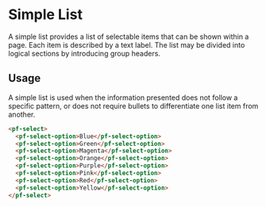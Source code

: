# Simple List

A simple list provides a list of selectable items that can be shown within a page. Each item is described by a text label. The list may be divided into logical sections by introducing group headers.

## Usage

A simple list is used when the information presented does not follow a specific pattern, or does not require bullets to differentiate one list item from another.

```html
<pf-select>
  <pf-select-option>Blue</pf-select-option>
  <pf-select-option>Green</pf-select-option>
  <pf-select-option>Magenta</pf-select-option>
  <pf-select-option>Orange</pf-select-option>
  <pf-select-option>Purple</pf-select-option>
  <pf-select-option>Pink</pf-select-option>
  <pf-select-option>Red</pf-select-option>
  <pf-select-option>Yellow</pf-select-option>
</pf-select>
```
